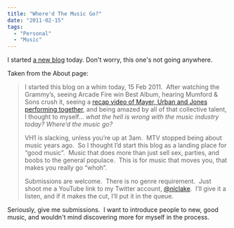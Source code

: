```yaml
---
title: "Where'd The Music Go?"
date: "2011-02-15"
tags:
  - "Personal"
  - "Music"
---
```


I started [a new blog](http://wheredthemusicgo.tumblr.com/) today. Don't worry, this one's not going anywhere.

Taken from the About page:

> I started this blog on a whim today, 15 Feb 2011.  After watching the Grammy’s, seeing Arcade Fire win Best Album, hearing Mumford & Sons crush it, seeing a [recap video of Mayer, Urban and Jones performing together](http://www.youtube.com/watch?v=f9cmiK8C0LU), and being amazed by all of that collective talent, I thought to myself… _what the hell is wrong with the music industry today? Where’d the music go?_
> 
> VH1 is slacking, unless you’re up at 3am.  MTV stopped being about music years ago.  So I thought I’d start this blog as a landing place for “good music”.  Music that does more than just sell sex, parties, and boobs to the general populace.  This is for music that moves you, that makes you really go “whoh”.
> 
> Submissions are welcome.  There is no genre requirement.  Just shoot me a YouTube link to my Twitter account, [@niclake](http://www.twitter.com/niclake).  I’ll give it a listen, and if it makes the cut, I’ll put it in the queue.

Seriously, give me submissions.  I want to introduce people to new, good music, and wouldn't mind discovering more for myself in the process.
